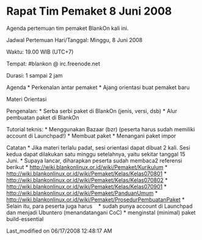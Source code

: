
# Rapat Tim Pemaket 8 Juni 2008

Agenda pertemuan tim pemaket BlankOn kali ini.

Jadwal Pertemuan
Hari/Tanggal: Minggu, 8 Juni 2008

Waktu: 19.00 WIB (UTC+7)

Tempat: #blankon @ irc.freenode.net

Durasi: 1 sampai 2 jam

Agenda
    * Perkenalan antar pemaket
    * Ajang orientasi buat pemaket baru
    
Materi Orientasi

Pengenalan:
    * Serba serbi paket di BlankOn (jenis, versi, dsb)
    * Alur pembuatan paket di BlankOn
    
Tutorial teknis:
    * Menggunakan Bazaar (bzr) (peserta harus sudah memiliki account di
      Launchpad!)
    * Membuat paket
    * Menangani paket impor
    
Catatan
    * Jika materi terlalu padat, sesi orientasi dapat dibuat 2 kali. Sesi kedua dapat dilakukan satu minggu setelahnya, yaitu sekitar tanggal 15 Juni.
    * Supaya lancar, diharapkan peserta sudah membaca2 referensi berikut
    * ​http://wiki.blankonlinux.or.id/wiki/Pemaket/Kurikulum
    * ​http://wiki.blankonlinux.or.id/wiki/Pemaket/Kelas/Kelas070801
    * ​http://wiki.blankonlinux.or.id/wiki/Pemaket/Kelas/Kelas070802
    * ​http://wiki.blankonlinux.or.id/wiki/Pemaket/Kelas/Kelas070901
    * ​http://wiki.blankonlinux.or.id/wiki/Pemaket/PanduanUmum
    * ​http://wiki.blankonlinux.or.id/wiki/Pemaket/ProsedurPembuatanPaket
    * Selain itu, para peserta juga harus
    * sudah punya account di Launchpad dan menjadi Ubuntero (menandatangani
      CoC)
    * menginstal (minimal) paket build-essential
    
Last_modified on 06/17/2008 12:48:17 AM
